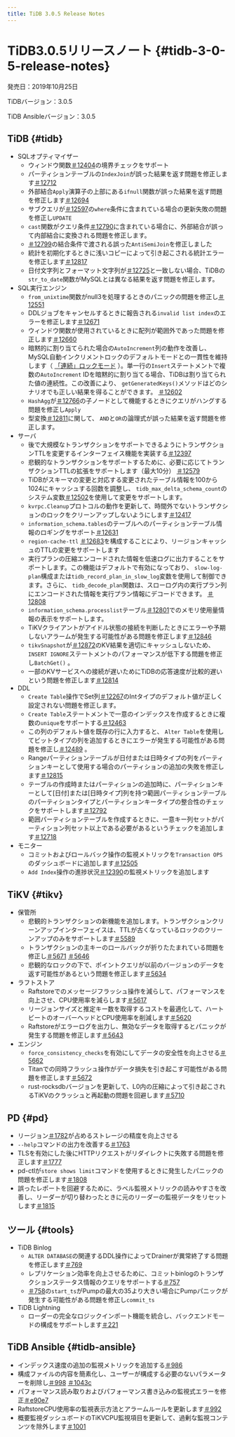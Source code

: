 ```yaml
---
title: TiDB 3.0.5 Release Notes
---
```


# TiDB3.0.5リリースノート {#tidb-3-0-5-release-notes}

発売日：2019年10月25日

TiDBバージョン：3.0.5

TiDB Ansibleバージョン：3.0.5

## TiDB {#tidb}

-   SQLオプティマイザー
    -   ウィンドウ関数[＃12404](https://github.com/pingcap/tidb/pull/12404)の境界チェックをサポート
    -   パーティションテーブルの`IndexJoin`が誤った結果を返す問題を修正します[＃12712](https://github.com/pingcap/tidb/pull/12712)
    -   外部結合`Apply`演算子の上部にある`ifnull`関数が誤った結果を返す問題を修正します[＃12694](https://github.com/pingcap/tidb/pull/12694)
    -   サブクエリが[＃12597](https://github.com/pingcap/tidb/pull/12597)の`where`条件に含まれている場合の更新失敗の問題を修正し`UPDATE`
    -   `cast`関数がクエリ条件[＃12790](https://github.com/pingcap/tidb/pull/12790)に含まれている場合に、外部結合が誤って内部結合に変換される問題を修正します。
    -   [＃12799](https://github.com/pingcap/tidb/pull/12799)の結合条件で渡される誤った`AntiSemiJoin`を修正しました
    -   統計を初期化するときに浅いコピーによって引き起こされる統計エラーを修正します[＃12817](https://github.com/pingcap/tidb/pull/12817)
    -   日付文字列とフォーマット文字列が[＃12725](https://github.com/pingcap/tidb/pull/12725)と一致しない場合、TiDBの`str_to_date`関数がMySQLとは異なる結果を返す問題を修正します。
-   SQL実行エンジン
    -   `from_unixtime`関数がnull3を処理するときのパニックの問題を修正し[＃12551](https://github.com/pingcap/tidb/pull/12551)
    -   DDLジョブをキャンセルするときに報告される`invalid list index`のエラーを修正します[＃12671](https://github.com/pingcap/tidb/pull/12671)
    -   ウィンドウ関数が使用されているときに配列が範囲外であった問題を修正します[＃12660](https://github.com/pingcap/tidb/pull/12660)
    -   暗黙的に割り当てられた場合の`AutoIncrement`列の動作を改善し、MySQL自動インクリメントロックのデフォルトモードとの一貫性を維持します（ [「連続」ロックモード](https://dev.mysql.com/doc/refman/5.7/en/innodb-auto-increment-handling.html) ）。単一行の`Insert`ステートメントで複数の`AutoIncrement` IDを暗黙的に割り当てる場合、TiDBは割り当てられた値の連続性。この改善により、 `getGeneratedKeys()`メソッドはどのシナリオでも正しい結果を得ることができます。 [＃12602](https://github.com/pingcap/tidb/pull/12602)
    -   `HashAgg`が[＃12766](https://github.com/pingcap/tidb/pull/12766)の子ノードとして機能するときにクエリがハングする問題を修正し`Apply`
    -   型変換[＃12811](https://github.com/pingcap/tidb/pull/12811)に関して、 `AND`と`OR`の論理式が誤った結果を返す問題を修正します。
-   サーバ
    -   後で大規模なトランザクションをサポートできるようにトランザクションTTLを変更するインターフェイス機能を実装する[＃12397](https://github.com/pingcap/tidb/pull/12397)
    -   悲観的なトランザクションをサポートするために、必要に応じてトランザクションTTLの拡張をサポートします（最大10分） [＃12579](https://github.com/pingcap/tidb/pull/12579)
    -   TiDBがスキーマの変更と対応する変更されたテーブル情報を100から1024にキャッシュする回数を調整し、 `tidb_max_delta_schema_count`のシステム変数[＃12502](https://github.com/pingcap/tidb/pull/12502)を使用して変更をサポートします。
    -   `kvrpc.Cleanup`プロトコルの動作を更新して、時間外でないトランザクションのロックをクリーンアップしないようにします[＃12417](https://github.com/pingcap/tidb/pull/12417)
    -   `information_schema.tables`のテーブルへのパーティションテーブル情報のロギングをサポート[＃12631](https://github.com/pingcap/tidb/pull/12631)
    -   `region-cache-ttl` [＃12683](https://github.com/pingcap/tidb/pull/12683)を構成することにより、リージョンキャッシュのTTLの変更をサポートします
    -   実行プランの圧縮エンコードされた情報を低速ログに出力することをサポートします。この機能はデフォルトで有効になっており、 `slow-log-plan`構成または`tidb_record_plan_in_slow_log`変数を使用して制御できます。さらに、 `tidb_decode_plan`関数は、スローログ内の実行プラン列にエンコードされた情報を実行プラン情報にデコードできます。 [＃12808](https://github.com/pingcap/tidb/pull/12808)
    -   `information_schema.processlist`テーブル[＃12801](https://github.com/pingcap/tidb/pull/12801)でのメモリ使用量情報の表示をサポートします。
    -   TiKVクライアントがアイドル状態の接続を判断したときにエラーや予期しないアラームが発生する可能性がある問題を修正します[＃12846](https://github.com/pingcap/tidb/pull/12846)
    -   `tikvSnapshot`が[＃12872](https://github.com/pingcap/tidb/pull/12872)のKV結果を適切にキャッシュしないため、 `INSERT IGNORE`ステートメントのパフォーマンスが低下する問題を修正し`BatchGet()` 。
    -   一部のKVサービスへの接続が遅いためにTiDBの応答速度が比較的遅いという問題を修正します[＃12814](https://github.com/pingcap/tidb/pull/12814)
-   DDL
    -   `Create Table`操作でSet列[＃12267](https://github.com/pingcap/tidb/pull/12267)のIntタイプのデフォルト値が正しく設定されない問題を修正します。
    -   `Create Table`ステートメントで一意のインデックスを作成するときに複数の`unique`をサポートする[＃12463](https://github.com/pingcap/tidb/pull/12463)
    -   この列のデフォルト値を既存の行に入力すると、 `Alter Table`を使用してビットタイプの列を追加するときにエラーが発生する可能性がある問題を修正し[＃12489](https://github.com/pingcap/tidb/pull/12489) 。
    -   Rangeパーティションテーブルが日付または日時タイプの列をパーティションキーとして使用する場合のパーティションの追加の失敗を修正します[＃12815](https://github.com/pingcap/tidb/pull/12815)
    -   テーブルの作成時またはパーティションの追加時に、パーティションキーとして[日付]または[日時タイプ]列を持つ範囲パーティションテーブルのパーティションタイプとパーティションキータイプの整合性のチェックをサポートします[＃12792](https://github.com/pingcap/tidb/pull/12792)
    -   範囲パーティションテーブルを作成するときに、一意キー列セットがパーティション列セット以上である必要があるというチェックを追加します[＃12718](https://github.com/pingcap/tidb/pull/12718)
-   モニター
    -   コミットおよびロールバック操作の監視メトリックを`Transaction OPS`のダッシュボードに追加します[＃12505](https://github.com/pingcap/tidb/pull/12505)
    -   `Add Index`操作の進捗状況[＃12390](https://github.com/pingcap/tidb/pull/12390)の監視メトリックを追加します

## TiKV {#tikv}

-   保管所
    -   悲観的トランザクションの新機能を追加します。トランザクションクリーンアップインターフェイスは、TTLが古くなっているロックのクリーンアップのみをサポートします[＃5589](https://github.com/tikv/tikv/pull/5589)
    -   トランザクションの主キーのロールバックが折りたたまれている問題を修正し[＃5671](https://github.com/tikv/tikv/pull/5671) [＃5646](https://github.com/tikv/tikv/pull/5646)
    -   悲観的なロックの下で、ポイントクエリが以前のバージョンのデータを返す可能性があるという問題を修正します[＃5634](https://github.com/tikv/tikv/pull/5634)
-   ラフトストア
    -   Raftstoreでのメッセージフラッシュ操作を減らして、パフォーマンスを向上させ、CPU使用率を減らします[＃5617](https://github.com/tikv/tikv/pull/5617)
    -   リージョンサイズと推定キー数を取得するコストを最適化して、ハートビートのオーバーヘッドとCPU使用率を削減します[＃5620](https://github.com/tikv/tikv/pull/5620)
    -   Raftstoreがエラーログを出力し、無効なデータを取得するとパニックが発生する問題を修正します[＃5643](https://github.com/tikv/tikv/pull/5643)
-   エンジン
    -   `force_consistency_checks`を有効にしてデータの安全性を向上させる[＃5662](https://github.com/tikv/tikv/pull/5662)
    -   Titanでの同時フラッシュ操作がデータ損失を引き起こす可能性がある問題を修正します[＃5672](https://github.com/tikv/tikv/pull/5672)
    -   rust-rocksdbバージョンを更新して、L0内の圧縮によって引き起こされるTiKVのクラッシュと再起動の問題を回避します[＃5710](https://github.com/tikv/tikv/pull/5710)

## PD {#pd}

-   リージョン[＃1782](https://github.com/pingcap/pd/pull/1782)が占めるストレージの精度を向上させる
-   `--help`コマンドの出力を改善する[＃1763](https://github.com/pingcap/pd/pull/1763)
-   TLSを有効にした後にHTTPリクエストがリダイレクトに失敗する問題を修正します[＃1777](https://github.com/pingcap/pd/pull/1777)
-   pd-ctlが`store shows limit`コマンドを使用するときに発生したパニックの問題を修正します[＃1808](https://github.com/pingcap/pd/pull/1808)
-   誤ったレポートを回避するために、ラベル監視メトリックの読みやすさを改善し、リーダーが切り替わったときに元のリーダーの監視データをリセットします[＃1815](https://github.com/pingcap/pd/pull/1815)

## ツール {#tools}

-   TiDB Binlog
    -   `ALTER DATABASE`の関連するDDL操作によってDrainerが異常終了する問題を修正します[＃769](https://github.com/pingcap/tidb-binlog/pull/769)
    -   レプリケーション効率を向上させるために、コミットbinlogのトランザクションステータス情報のクエリをサポートする[＃757](https://github.com/pingcap/tidb-binlog/pull/757)
    -   [＃758](https://github.com/pingcap/tidb-binlog/pull/758)の`start_ts`がPumpの最大の35より大きい場合にPumpパニックが発生する可能性がある問題を修正し`commit_ts`
-   TiDB Lightning
    -   ローダーの完全なロジックインポート機能を統合し、バックエンドモードの構成をサポートします[＃221](https://github.com/pingcap/tidb-lightning/pull/221)

## TiDB Ansible {#tidb-ansible}

-   インデックス速度の追加の監視メトリックを追加する[＃986](https://github.com/pingcap/tidb-ansible/pull/986)
-   構成ファイルの内容を簡素化し、ユーザーが構成する必要のないパラメーターを削除し[＃998](https://github.com/pingcap/tidb-ansible/pull/998) [＃1043c](https://github.com/pingcap/tidb-ansible/commit/1043c3df7ddb72eb234c55858960e9fdd3830a14)
-   パフォーマンス読み取りおよびパフォーマンス書き込みの監視式エラーを修正[＃e90e7](https://github.com/pingcap/tidb-ansible/commit/e90e79f5117bb89197e01b1391fd02e25d57a440)
-   RaftstoreCPU使用率の監視表示方法とアラームルールを更新します[＃992](https://github.com/pingcap/tidb-ansible/pull/992)
-   概要監視ダッシュボードのTiKVCPU監視項目を更新して、過剰な監視コンテンツを除外します[＃1001](https://github.com/pingcap/tidb-ansible/pull/1001)
